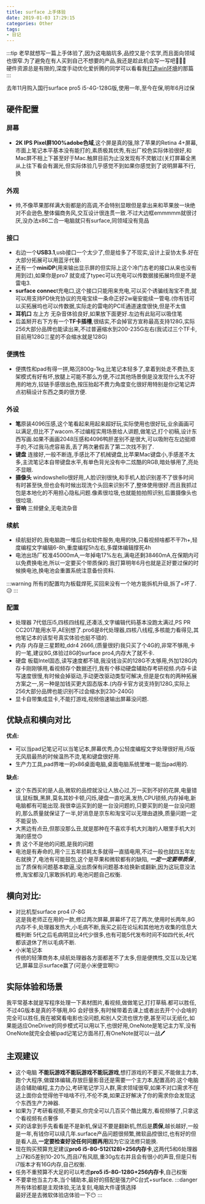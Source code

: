 ```yaml
---
title: surface 上手体验
date: 2019-01-03 17:29:15
categories: Other
tags:
- 日记
---
```

:::tip
老早就想写一篇上手体验了,因为这电脑坑多,品控又是个玄学,而且面向领域也很窄.为了避免在有人买到自己不想要的产品,我还是趁此机会写一写吧🎉🎉🎉  
硬件资源总是有限的,深度手动优化爱折腾的同学可以看看我<a href="/blog/life/19-10-30Backup.html">打造win环境</a>的那篇
:::
<!-- more -->

去年11月购入国行surface pro5 i5-4G-128G版,使用一年,至今在保,明年6月过保  
## 硬件配置
### 屏幕
- **2K IPS Pixel屏100%adobe色域**,这个屏是真的强,除了苹果的Retina 4+屏幕,市面上笔记本平基本没有能打的,素质极其优秀,有出厂校色实际体验很好,和Mac屏不相上下甚至好于Mac.触屏目前为止没发现有不灵敏过(关灯屏幕全黑从上往下看会有漏光,但实际体验几乎感觉不到如果你感觉到了说明屏幕不行,换
### 外观
- 帅,不像苹果那样满大街都是的高调,不会特别显眼但是拿出来和苹果放一块绝对不会逊色,整体偏商务风,交互设计很连贯一致.不过大边框emmmmm就很讨厌,没办法x86二合一电脑就只有surface,同领域没有竞品
### 接口
- 右边一个**USB3.1**,usb接口一个太少了,但是给多了不现实,设计上妥协太多.好在大部分拓展可以用蓝牙代替.
- 还有一个**miniDP**(用来输出显示屏的但实际上这个冷门古老的接口从来也没有用到过),如果你是pro7 就变成了typec可以充电可以传数据接拓展坞但是不是雷电3.
- **surface connec**t充电口,这个接口只能用来充电,可以买个诱骗线淘宝不贵,就可以用支持PD快充协议的充电宝续一条命正好2w毫安能续一管电.(你有钱可以买拓展坞也可以传数据,实际走的雷电的PCIE通道速度很快,但是不太值
- **耳机口** 左上方 无杂音体验良好,如果放下面更好.左边有此贴可以吸住笔
- 后盖掰开右下方有一个**TF卡插槽**,很结实,不会掉官方宣称最高支持128G,实际256大部分品牌也能读出来,不过普遍缩水到200-235G左右(我试过三个TF卡,目前用128G三星的不会缩水就是128G)
### 便携性
- 便携性和pad有得一拼,略沉800g-1kg,比笔记本轻多了,拿着到处走不费劲,支架模式有好有坏,放腿上可能不那么方便,不过其他场景倒是没发现什么太不好用的地方,铰链手感很出色,按压抬起不费力角度变化很好用特别是你记笔记弄点初稿设计东西之类的很方便.
### 外设
- **笔**原装4096压感,这个笔看起来用起来超好玩,实际使用也很好玩,业余画画可以满足,但比不了wacom.不过编程实用场景给人讲题,做笔记,打个初稿,设计东西写画.如果不画画2048压感和4096鸭肝差别不是很大,可以吸附在左边挺顺手的,不过我马虎容易丢,丢了两次暑假丢了第二次找不到了.
- **键盘** 连接好,一般不断连,手感比不了机械键盘,比苹果Mac键盘小,手感差不太多,主流笔记本自带键盘水平,有单色背光没有中二炫酷的RGB,暗处够用了,亮处不显眼.
- **摄像头** windowshello很好用,人脸识别很快,和手机人脸识别差不了很多时间有时甚至快,但也会有时候出现洗个头回来识别不了,整体使用很好.而且我抓过包是本地化的不用担心隐私问题.像素很垃圾,也就能拍拍照识别,后置摄像头也很垃圾.
- **音响** 三频健全,无电流杂音
### 续航
- 续航挺好的,我电脑跑一堆后台和软件服务,电用的快,只看视频啥都不干7h+,轻度编程文字编辑6-8h,重度编程5h左右,多媒体编辑撑死4h
- 电池出场厂校准45000mA,一年掉电17%左右,满电还剩38460mA,在保期内可以免费换电池,所以一定要买个带质保的.我打算明年6月也就是正好要过保的时候换电池,换电池会重置系统注意备份资料.

:::warning
所有的配置均为板载焊死,买回来没有一个地方能拆机升级,拆了=坏了.😥
:::
### 配置  
  - 处理器 7代低压i5,四核四线程,还凑活,文字编辑代码基本没跑太满过,PS PR CC2017能用水平,AE别想了.pro6是8代处理器,四核八线程,多核能力看得见,其他笔记本的该型号真实体验也挺不错的.
  - 内存 内存是三星颗粒,ddr4 2666,(质量很好)我只买了个4G的,非常不够用,卡的一笔,建议8G,体验过8G的surface pro4,内存大了就不卡.
  - 硬盘 板载Intel固态,读写速度都不错,我没钱治买的128G不太够用,外加128G内存卡刚刚够用,看视频存个数据还行,我有个移动硬盘辅助存考研视频.内存卡读写速度很慢,有时候会掉驱动,手动更改驱动类型可解决,但是是仅有的两种拓展方案之一,另一种是加钱买更大固态版本.(内存卡官方说支持到128G,实际上256大部分品牌也能识别不过会缩水到230-240G)
  - 显卡自带集成显卡,不能打游戏,视频倍速输出屏幕没问题.  
## 优缺点和横向对比
**优点:**  
- 可以当pad记笔记可以当笔记本,屏幕优秀,办公轻度编程文字处理很好用,i5版无风扇最热的时候温热不烫,笔和键盘很好用.
- 生产力工具,pad界唯一的x86桌面电脑,桌面电脑系统里唯一能当pad用的.  
 
**缺点:**  
- 这个东西买的是人品,微软的品控就没让人放心过,万一买到不好的花屏,电量错误,鼠标飘,黑屏,莫名其妙卡顿,闪烁,硬盘一直吃满,发热,CPU锁频,内存掉电,新电脑都有可能出现.我很幸运买到的是一台没问题的,只要买到的是一台没问题的,那么质量就保证了一半,好消息是京东和淘宝可以无理由退换,质量问题一定不能妥协.
- 大黑边有点丑,但那没那么丑,就是那种在不喜欢手机大刘海的人眼里手机大刘海的感觉🙃
- 贵 这个不是他的问题,是我的问题
- 电池是有寿命的,用个三五年损耗太多就得一直插电用,不过一般也就四五年左右就换了,电池有可能鼓包,这个是苹果和微软都有的缺陷, ***一定一定要带质保*** ,出了质保有问题基本歇逼,没出质保有问题基本给换新或翻新,因为这玩意没法修,淘宝都没几家敢拆机的.电池问题自己权衡.
 
## 横向对比:
- 对比机型surface pro4 i7-8G   
这是我老师正在用的一款,修过两次屏幕,屏幕坏了花了两次,使用时长两年,8G内存不卡,处理器发热大,小毛病不断,我买之前在论坛和其他地方收集的信息大概判断 5代之后毛病明显比4代少很多,也有可能5代发布时间不如四代长,4代都该退休了所以毛病不断.
- 小米笔记本  
传统的轻薄商务本,续航处理器各方面都差不了太多,但是便携性,交互以及记笔记,屏幕显示surface赢了(可是小米便宜啊!🤐
## 实际体验和场景
我平常基本就是写程序处理一下素材图片,看视频,做做笔记,打打草稿.都可以胜任,不过4G版本是真的不够用,8G
会好很多,有时候带着去课上或者出去开个小会啥的完全可以胜任,我在被窝看电影也没问题,和别人交流也很方便,甚至可以无纸化,如果能适应OneDrive的同步模式可以用以下,也很好用,OneNote是笔记主力军,没有OneNote就完全会被ipad记笔记方面吊打,有OneNote就可以一战🖊  
## 主观建议
- 这个电脑 **不能玩游戏不能玩游戏不能玩游戏**,想打游戏的不要买,不能做主力本,跑个大程序,做媒体编辑,存放巨量影音还是需要一个主力本,配置高的.这个电脑适合辅助编程,主力办公,考研笔记学习人群,需求领域很窄,如果不对口需求不在这上面你会觉得他干啥啥不行,不伦不类,如果正好解决了你的需求你会发现这个东西生产力神器.
- 如果为了考研看视频,不要买,你完全可以几百买个酷比魔方,看视频够了,只拿这个看视频有点奢侈
- 买的话拿到手先看看是不是新机,保证不要是翻新机,然后是**质保**,越长越好,一般是一年,有钱你可以续几年.surface产品问题很频繁,微软品控很烂,也有好的但是看人品,**一定要检查好没任何问题再用**因为它没法修只能换.
- 现在购买预算充足建议**pro6 i5-8G-512(128)+256内存卡**,这两代5和6处理器上i7和i5差别10-20%,而且i7有风扇,重30g左右并且会有很小的声音,但是只有i7版本才有16G内存,自己权衡.
- 任务不重预算不大足的可以考虑**pro5 i5-8G-128G+256内存卡**,自己权衡
- 不要拿他当主力本,当个辅助本,最好的搭配是强力PC台式+surface.
:::danger
所有体验都是主观体验,无法复刻,电脑大件谨慎选择  
最好还是去微软体验店体验一下😶
:::

<Valine></Valine>
